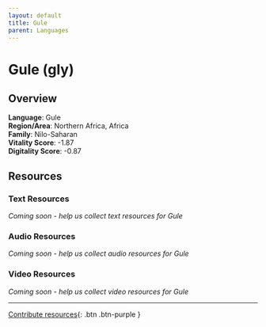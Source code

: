 ```yaml
---
layout: default
title: Gule
parent: Languages
---
```


# Gule (gly)

## Overview

**Language**: Gule  
**Region/Area**: Northern Africa, Africa  
**Family**: Nilo-Saharan  
**Vitality Score**: -1.87  
**Digitality Score**: -0.87  

## Resources

### Text Resources
*Coming soon - help us collect text resources for Gule*

### Audio Resources
*Coming soon - help us collect audio resources for Gule*

### Video Resources
*Coming soon - help us collect video resources for Gule*

---

[Contribute resources](https://fairtrain.github.io/){: .btn .btn-purple }
